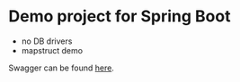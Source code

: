 # Demo project for Spring Boot

- no DB drivers
- mapstruct demo

Swagger can be found [here](http://localhost:8080/swagger-ui.html).
